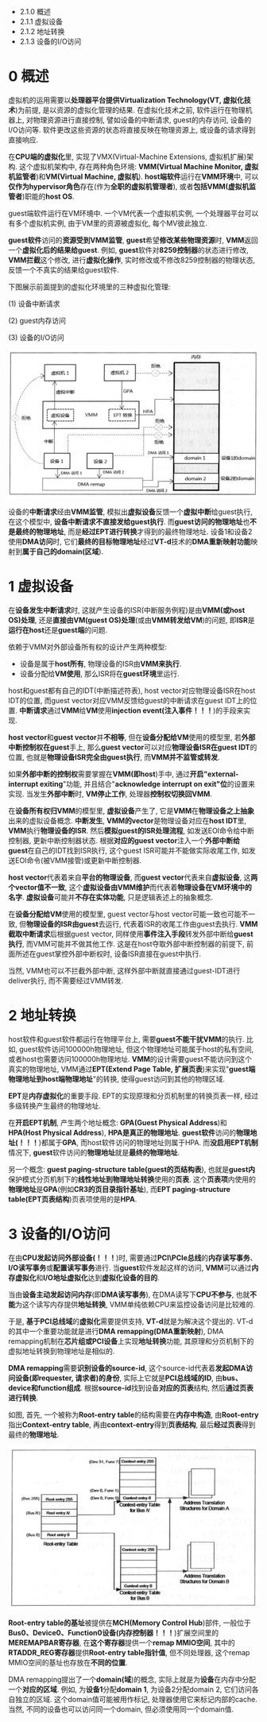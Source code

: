 - 2.1.0 概述
- 2.1.1 虚拟设备
- 2.1.2 地址转换
- 2.1.3 设备的I/O访问

# 0 概述

虚拟机的运用需要以**处理器平台提供Virtualization Technology(VT, 虚拟化技术**)为前提, 是以资源的虚拟化管理的结果. 在虚拟化技术之前, 软件运行在物理机器上, 对物理资源进行直接控制, 譬如设备的中断请求, guest的内存访问, 设备的I/O访问等. 软件更改这些资源的状态将直接反映在物理资源上, 或设备的请求得到直接响应.

在**CPU端的虚拟化**里, 实现了VMX(Virtual\-Machine Extensions, 虚拟机扩展)架构. 这个虚拟机架构中, 存在两种角色环境: **VMM(Virtual Machine Monitor, 虚拟机监管者**)和**VM(Virtual Machine, 虚拟机**). **host端软件**运行在**VMM环境**中, 可以**仅作为hypervisor角色**存在(作为**全职的虚拟机管理者**), 或者**包括VMM(虚拟机监管者**)职能的**host OS**.

guest端软件运行在VM环境中. 一个VM代表一个虚拟机实例, 一个处理器平台可以有多个虚拟机实例, 由于VM里的资源被虚拟化, 每个MV彼此独立.

**guest软件**访问的**资源受到VMM监管**, **guest**希望**修改某些物理资源**时, **VMM**返回一个**虚拟化后的结果给guest**. 例如, **guest**软件对**8259控制器**的状态进行修改, **VMM拦截**这个修改, 进行**虚拟化操作**, 实时修改或不修改8259控制器的物理状态, 反馈一个不真实的结果给guest软件.

下图展示前面提到的虚拟化环境里的三种虚拟化管理:

(1) 设备中断请求

(2) guest内存访问

(3) 设备的I/O访问

![config](./images/1.png)

设备的**中断请求**经由**VMM监管**, 模拟出**虚拟设备**反馈一个**虚拟中断**给guest执行, 在这个模型中, **设备中断请求不直接发给guest执行**. 而**guest访问的物理地址**也**不是最终的物理地址**, 而是**经过EPT进行转换**才得到的最终物理地址. 设备1和设备2使用**DMA访问**时, 它们**最终的目标物理地址**经过**VT\-d**技术的**DMA重新映射功能**映射到**属于自己的domain(区域**).

# 1 虚拟设备

在**设备发生中断请求**时, 这就产生设备的ISR(中断服务例程)是由**VMM(或host OS)处理**, 还是**直接由VM(guest OS)处理**(或由**VMM转发给VM**)的问题, 即**ISR**是**运行在host**还是**guest端**的问题.

依赖于VMM对外部设备所有权的设计产生两种模型:

- 设备是属于**host所有**, 物理设备的ISR由**VMM来执行**.
- 设备分配给**VM使用**, 那么ISR将在**guest环境**里运行.

host和guest都有自己的IDT(中断描述符表), host vector对应物理设备ISR在host IDT的位置, 而guest vector对应VMM反馈给guest的中断请求在guest IDT上的位置. **中断请求**通过**VMM**给**VM**使用**injection event(注入事件！！！**)的手段来实现.

**host vector**和**guest vector**并**不相等**, 但在**设备分配给VM**使用的模型里, 若**外部中断控制权在guest**手上, 那么**guest vector**可以对应**物理设备ISR在guest IDT**的位置, 也就是**物理设备ISR完全由guest执行**, 而**VMM并不监管或转发**.

如果**外部中断的控制权**需要掌握在**VMM(即host**)手中, 通过**开启"external\-interrupt exiting**"功能, 并且结合"**acknowledge interrupt on exit"位**的设置来实现. 当发生**外部中断**时, **VM停止工作**, 处理器**控制权切换回VMM**.

在**设备所有权归VMM**的模型里, **虚拟设备**产生了, 它是**VMM**在**物理设备之上抽象**出来的虚拟设备概念. **中断发生**, **VMM的vector**是物理设备对应在**host IDT**里, **VMM**执行**物理设备的ISR**. 然后**模拟guest的ISR处理流程**, 如发送EOI命令给中断控制器, 更新中断控制器状态. 根据**对应的guest vector**注入一个**外部中断给guest**在自己的IDT找到ISR执行, 这个guest ISR可能并不能做实际收尾工作, 如发送EOI命令(被VMM接管)或更新中断控制器.

**host vector**代表着来自**平台的物理设备**, 而**guest vector**代表来自**虚拟设备**, 这**两个vector值不一致**, 这个**虚拟设备由VMM维护**而代表着**物理设备在VM环境中的名字**. **虚拟设备**可能并**不存在实体功能**, 只是逻辑表述上的抽象概念.

在**设备分配给VM**使用的模型里, guest vector与host vector可能一致也可能不一致, 但**物理设备的ISR由guest**去运行, 代表着ISR的收尾工作由guest去执行. **VMM截取中断请求**后根据guest vector, 同样使用**事件注入手段**转发外部中断给**guest执行**, 而VMM可能并不做其他工作. 这是在host夺取外部中断控制器的前提下, 前面所述在guest掌控外部中断权时, 设备ISR直接在guest中执行.

当然, VMM也可以不拦截外部中断, 这样外部中断就直接通过guest\-IDT进行deliver执行, 而不需要经过VMM转发.

# 2 地址转换

host软件和guest软件都运行在物理平台上, 需要**guest不能干扰VMM**的执行. 比如, guest软件访问100000h物理地址, 但这个物理地址可能属于host的私有空间, 或者host也需要访问100000h物理地址. **VMM**的设计需要guest不能访问到这个真实的物理地址, VMM通过**EPT(Extend Page Table, 扩展页表**)来实现"**guest端物理地址到host端物理地址**"的转换, 使得guest访问到其他的物理区域.

**EPT**是**内存虚拟化**的重要手段. EPT的实现原理和分页机制里的转换页表一样, 经过多级转换产生最终的物理地址.

在**开启EPT机制**, 产生两个地址概念: **GPA(Guest Physical Address**)和**HPA(Host Physical Address**), **HPA是真正的物理地址**. **guest软件**访问的**物理地址(！！！**)都属于**GPA**, 而host软件访问的物理地址则属于HPA. 而**没启用EPT机制**情况下, **guest**软件访问的**物理地址**就是**最终的物理地址**.

另一个概念: **guest paging\-structure table(guest的页结构表**), 也就是**guest内**保护模式分页机制下的**线性地址到物理地址转换**使用的**页表**. 这个**页表项**内使用的**物理地址**是**GPA**(例如**CR3的页目录指针基址**), 而**EPT paging\-structure table(EPT页表结构**)页表项使用的是**HPA**.

# 3 设备的I/O访问

在由**CPU发起访问外部设备(！！！**)时, 需要通过**PCI\PCIe总线**的**内存读写事务**、**I/O读写事务**或**配置读写事务**进行. 当**guest**软件发起这样的访问, **VMM**可以通过**内存虚拟化**和**I/O地址虚拟化**达到**虚拟化设备的目的**.

当由**设备主动发起访问内存**(即**DMA读写事务**), 在DMA读写下**CPU不参与**, 也就**不能**为这个读写内存提供**地址转换**, VMM单纯依赖CPU来监控设备访问是比较难的.

于是, **基于PCI总线域**的**虚拟化**需要提供支持, **VT\-d**就是为解决这个提出的. VT\-d的其中一个重要功能就是进行**DMA remapping(DMA重新映射**), DMA remapping机制在**芯片组或PCI设备**上实现**地址转换**功能, 其原理和分页机制下的虚拟地址转换到物理地址是相似的.

**DMA remapping**需要**识别设备的source\-id**, 这个source\-id代表着**发起DMA访问设备(即requester, 请求者)的身份**, 实际上它就是**PCI总线域的ID**, 由**bus、device和function组成**. 根据**source\-id**找到设备**对应的页表**结构, 然后**通过页表进行转换**.

如图, 首先, 一个被称为**Root\-entry table**的结构需要在**内存中构造**, 由**Root\-entry**指出**Context\-entry table**, 再由**context\-entry**得到**页表结构**, 最后**经过页表**得到最终的**物理地址**.

![config](./images/2.png)

**Root\-entry table的基址**被提供在**MCH(Memory Control Hub**)部件, 一般位于**Bus0、Device0、Function0设备(内存控制器！！！**)扩展空间里的**MEREMAPBAR寄存器**, 在**这个寄存器**提供一个**remap MMIO空间**, 其中的**RTADDR\_REG寄存器**提供**Root\-entry table指针值**, 但不同处理器, 这个remap MMIO空间的基址也存放在**不同的位置**.

DMA remapping提出了一个**domain(域**)的概念, 实际上就是为**设备**在内存中分配一个**对应的区域**. 例如, 为**设备1**分配**domain 1**, 为设备2分配domain 2, 它们访问各自独立的区域. 这个domain值可能被用作标记, 处理器使用它来标记内部的cache. 当然, 不同的设备也可以访问同一个domain, 但必须使用同一个domain值.